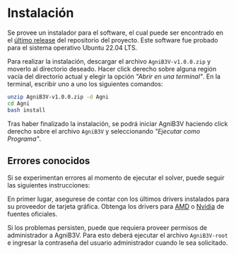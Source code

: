 # Instalación

Se provee un instalador para el software, el cual puede ser encontrado en el [último release](https://github.com/JulianVentura/AgniB3V/releases) del repositorio del proyecto. Este software fue probado para el sistema operativo Ubuntu 22.04 LTS.

Para realizar la instalación, descargar el archivo `AgniB3V-v1.0.0.zip` y moverlo al directorio deseado. Hacer click derecho sobre alguna región vacía del directorio actual y elegir la opción _"Abrir en una terminal"_.
En la terminal, escribir uno a uno los siguientes comandos:

```bash
unzip AgniB3V-v1.0.0.zip -d Agni
cd Agni
bash install
```

Tras haber finalizado la instalación, se podrá iniciar AgniB3V haciendo click derecho sobre el archivo `AgniB3V` y seleccionando _"Ejecutar como Programa"_.

## Errores conocidos

Si se experimentan errores al momento de ejecutar el solver, puede seguir las siguientes instrucciones:

En primer lugar, asegurese de contar con los últimos drivers instalados para su proveedor de tarjeta gráfica. Obtenga los drivers para [AMD](https://www.amd.com/es/support) o [Nvidia](https://la.nvidia.com/Download/index.aspx) de fuentes oficiales.

Si los problemas persisten, puede que requiera proveer permisos de administrador a AgniB3V. Para esto deberá ejecutar el archivo `AgniB3V-root` e ingresar la contraseña del usuario administrador cuando le sea solicitado.
